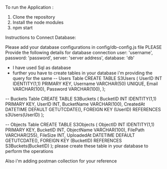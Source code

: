 To run the Application :

1. Clone the repository
2. Install the node modules
3. npm start

Instructions to Connect Database:

Please add your database configurations in config/db-config.js file
PLEASE Provide the following details for database connection
    user: 'username',
    password: 'password',
    server: 'server address',
    database: 'db'

* I have used Sql as database
* further you have to create tables in your database i'm providing the query for the same 
-- Users Table
CREATE TABLE S3Users (
    UserID INT IDENTITY(1,1) PRIMARY KEY,
    Username VARCHAR(50) UNIQUE,
    Email VARCHAR(100),
    Password VARCHAR(100),
);
 
-- Buckets Table
CREATE TABLE S3Buckets (
    BucketID INT IDENTITY(1,1) PRIMARY KEY,
    UserID INT,
    BucketName VARCHAR(100),
    CreatedAt DATETIME DEFAULT GETUTCDATE(),
    FOREIGN KEY (UserID) REFERENCES s3Users(UserID)
);
 
-- Objects Table
CREATE TABLE S3Objects (
    ObjectID INT IDENTITY(1,1) PRIMARY KEY,
    BucketID INT,
    ObjectName VARCHAR(100),
    FilePath VARCHAR(255),
    FileSize INT,
    UploadedAt DATETIME DEFAULT GETUTCDATE(),
    FOREIGN KEY (BucketID) REFERENCES S3Buckets(BucketID)
);
please create these table in your database to perform the operations 

Also i'm adding postman collection for your reference 


